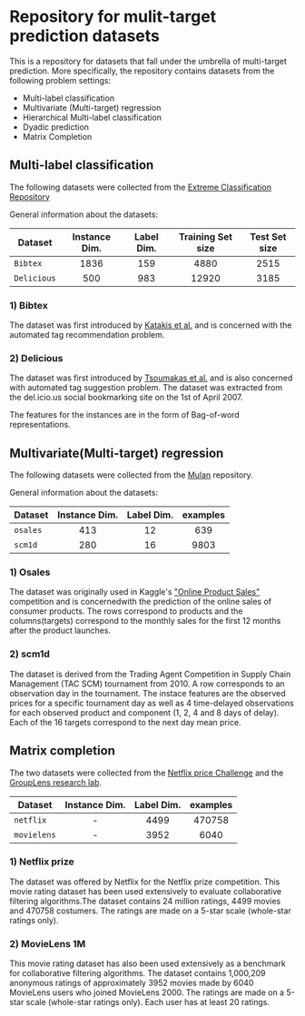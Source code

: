 # Repository for mulit-target prediction datasets
This is a repository for datasets that fall under the umbrella of multi-target prediction. More specifically, the 
repository contains datasets from the following problem settings:

* Multi-label classification
* Multivariate (Multi-target) regression
* Hierarchical Multi-label classification
* Dyadic prediction
* Matrix Completion

## Multi-label classification
The following datasets were collected from the [Extreme Classification Repository](http://manikvarma.org/downloads/XC/XMLRepository.html)

General information about the datasets:

| Dataset | Instance Dim. | Label Dim. | Training Set size | Test Set size | 
| --- | :---: | :---: | :---: | :---: | 
| `Bibtex` | 1836 | 159 | 4880 | 2515 | 
| `Delicious` | 500 | 983 | 12920 | 3185 | 

### 1) Bibtex

The dataset was first introduced by [Katakis et al.](http://lpis.csd.auth.gr/publications/katakis_ecmlpkdd08_challenge.pdf) 
and is concerned with the automated tag recommendation problem.

### 2) Delicious
The dataset was first introduced by [Tsoumakas et al.](http://lpis.csd.auth.gr/publications/tsoumakas-mmd08.pdf)
and is also concerned with automated tag suggestion problem. The dataset was extracted from the del.icio.us social 
bookmarking site on the 1st of April 2007. 


The features for the instances are in the form of Bag-of-word representations.


## Multivariate(Multi-target) regression

The following datasets were collected from the [Mulan](http://mulan.sourceforge.net/datasets-mtr.html) repository.

General information about the datasets:

| Dataset | Instance Dim. | Label Dim. | examples | 
| --- | :---: | :---: | :---: | 
| `osales` | 413 | 12 | 639 |
| `scm1d` | 280 | 16 | 9803 |

### 1) Osales
The dataset was originally used in Kaggle's ["Online Product Sales"](https://www.kaggle.com/c/online-sales) competition
and is concernedwith the prediction of the online sales of consumer products. The rows correspond to products and the 
columns(targets) correspond to the monthly sales for the first 12 months after the product launches.

### 2) scm1d
The dataset is derived from the Trading Agent Competition in Supply Chain Management (TAC SCM) tournament from 2010.
A row corresponds to an observation day in the tournament. The instace features are the observed prices for a specific
tournament day as well as 4 time-delayed observations for each observed product and component (1, 2, 4 and 8 days of
delay). Each of the 16 targets correspond to the next day mean price.


## Matrix completion

The two datasets were collected from the [Netflix price Challenge](https://www.netflixprize.com/index.html) and the
[GroupLens research lab](https://grouplens.org/about/what-is-grouplens/).


| Dataset | Instance Dim. | Label Dim. | examples | 
| --- | :---: | :---: | :---: | 
| `netflix` | - | 4499 | 470758 |
| `movielens` | - | 3952 | 6040 |

### 1) Netflix prize
The dataset was offered by Netflix for the Netflix prize competition. This movie rating dataset has been used 
extensively to evaluate collaborative filtering algorithms.The dataset contains 24 million ratings, 4499 movies and 
470758 costumers. The ratings are made on a 5-star scale (whole-star ratings only).


### 2) MovieLens 1M
This movie rating dataset has also been used extensively as a benchmark for collaborative filtering algorithms.
The dataset contains 1,000,209 anonymous ratings of approximately 3952 movies made by 6040 MovieLens users who joined 
MovieLens 2000. The ratings are made on a 5-star scale (whole-star ratings only). Each user has at least 20 ratings.